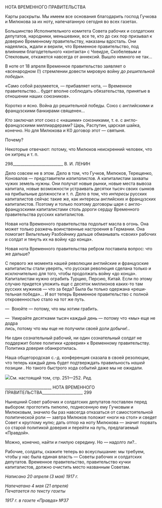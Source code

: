 НОТА ВРЕМЕННОГО ПРАВИТЕЛЬСТВА

Карты раскрыты. Мы имеем все основания благодарить господ Гучкова и Ми­люкова за их ноту, напечатанную сегодня во всех газетах.

Большинство Исполнительного комитета Совета рабочих и солдатских депута­тов, народники, меньшевики, все те, кто до сих пор призывал к доверию Времен­ному правительству, наказаны вдосталь. Они надеялись, ждали и верили, что Вре­менное правительство, под влиянием благодетельного «контакта» с Чхеидзе, Ско­белевым и Стекловым, откажется навсегда от аннексий. Вышло немного не так...

В ноте от 18 апреля Временное правительство заявляет о «всенародном (!) стремлении довести мировую войну _до решительной победы»._

«Само собой разумеется, — прибавляет нота, — Временное правительство... будет вполне со­блюдать обязательства, принятые в отношении наших союзников».

Коротко и ясно. Война до решительной победы. Союз с английскими и француз­скими банкирами священен...

_Кто_ заключал этот союз с «нашими» союзниками, т. е. с англо-французскими миллиардерами? Царь, Распутин, царская шайка, конечно. Но для Милюкова и К0 договор этот — святыня.

Почему?

Некоторые отвечают: потому, что Милюков неискренний человек, что он хитрец и т. п.

  

298__________________________ В. И. ЛЕНИН

Дело совсем не в этом. Дело в том, что Гучков, Милюков, Терещенко, Конова­лов — представители _капиталистов._ А капиталистам захваты чужих земель нуж­ны. Они получат новые рынки, новые места вывоза капитала, новые возможности устраивать десятки тысяч своих сынков на прибыльные должности и т. п. Дело в том, что _интересы_ русских капиталистов сейчас такие же, как интересы англий­ских и французских капиталистов. Поэтому и только поэтому договоры царя с анг­ло-французскими капиталистами столь дороги сердцу Временного правительства русских капиталистов.

Новая нота Временного правительства подольет масла в огонь. Она может толь­ко разжечь воинственные настроения в Германии. Она помогает Вильгельму Раз­бойнику дальше обманывать «своих» рабочих и солдат и тянуть их на войну «до конца».

Новая нота Временного правительства ребром поставила вопрос: что же дальше?

С первого же момента нашей революции английские и французские капитали­сты стали уверять, что русская революция сделана только и исключительно для то­го, чтобы продолжать войну «до конца». Капиталистам нужно ограбить Турцию, Персию, Китай. Если по этому случаю придется уложить еще с десяток миллионов каких-то там русских мужиков — что за беда? Была бы только одержана «реши­тельная победа»... И вот теперь Временное правительство с полной откровенно­стью стало на тот же путь.

—  Воюйте — потому, что мы хотим грабить.

—  Умирайте десятками тысяч каждый день — потому что «мы» еще не додра­  
лись, потому что мы еще не получили своей доли добычи!..

Ни один сознательный рабочий, ни один сознательный солдат не поддержит бо­лее политики «доверия» к Временному правительству. Политика доверия обанкро­тилась.

Наша общегородская с.-д. конференция сказала в своей резолюции, что теперь каждый день будет подтверждать правильность _нашей_ позиции . Но такого быстро­го хода событий даже мы не ожидали.

![](file:///C:/Users/bot32/AppData/Local/Temp/msohtmlclip1/01/clip_image001.png)См. настоящий том, стр. 251—252. _Ред._

  

________________________ НОТА ВРЕМЕННОГО ПРАВИТЕЛЬСТВА_____________________ 299

Нынешний Совет рабочих и солдатских депутатов поставлен перед выбором: проглотить пилюлю, поднесенную ему Гучковым и Милюковым, значило бы раз навсегда отказаться от самостоятельной политической роли — завтра Милюков положит «ноги на стол» и сведет Совет к круглому нулю; дать отпор на ноту Ми­люкова — значит порвать со старой политикой доверия и перейти на путь, предла­гаемый «Правдой».

Можно, конечно, найти и гнилую середину. Но — надолго ли?..

Рабочие, солдаты, скажите теперь во всеуслышание: мы требуем, чтобы у нас была единая власть — Советы рабочих и солдатских депутатов. Временное прави­тельство, правительство кучки капиталистов, должно очистить место названным Советам.

_Написано 20 апреля (3 мая) 1917 г._

_Напечатано 4 мая (21 апреля)                                                        Печатается по тексту газеты_

_1917 г. в газете «Правда» №37_